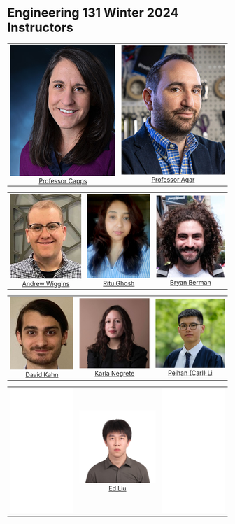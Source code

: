 # Engineering 131 Winter 2024 Instructors

<style>
td, th {
   border: none!important;
}
</style>

| | |
|:-------------------------:|:-------------------------:|
|<img width="400" src="https://github.com/DrexelEngineering/ENGR131_W24/blob/main/jupyterbook/assets/instructor_photos/Capps.jpg?raw=true">  [Professor Capps](mailto:engr131w24@drexel.edu) |<img width="400" src="https://github.com/DrexelEngineering/ENGR131_W24/blob/main/jupyterbook/assets/instructor_photos/Agar.jpg?raw=true"> [Professor Agar](mailto:engr131w24@drexel.edu)|

| | | |
|:-------------------------:|:-------------------------:|:-------------------------:|
|<img width="300" src="https://github.com/DrexelEngineering/ENGR131_W24/blob/main/jupyterbook/assets/instructor_photos/Andy.jpg?raw=true">  [Andrew Wiggins](mailto:afw42@drexel.edu) |  <img width="300" src="https://github.com/DrexelEngineering/ENGR131_W24/blob/main/jupyterbook/assets/instructor_photos/Ritu.png?raw=true">  [Ritu Ghosh](mailto:am4239@drexel.edu)|<img width="300" src="https://github.com/DrexelEngineering/ENGR131_W24/blob/main/jupyterbook/assets/instructor_photos/Bryan.jpg?raw=true">  [Bryan Berman](mailto:bb826@drexel.edu)|

| | | |
|:-------------------------:|:-------------------------:|:-------------------------:|
|<img width="300" src="https://github.com/DrexelEngineering/ENGR131_W24/blob/main/jupyterbook/assets/instructor_photos/David.jpg?raw=true">  [David Kahn](mailto:dak329@drexel.edu) |  <img width="300" src="https://github.com/DrexelEngineering/ENGR131_W24/blob/main/jupyterbook/assets/instructor_photos/Karla.jpg?raw=true">  [Karla Negrete](mailto:kn853@drexel.edu)|<img width="300" src="https://github.com/DrexelEngineering/ENGR131_W24/blob/main/jupyterbook/assets/instructor_photos/Peihan.jpg?raw=true">  [Peihan (Carl) Li](mailto:pl525@drexel.edu)|

| | | |
|:-------------------------:|:-------------------------:|:-------------------------:|
| <img width="300" src="https://github.com/DrexelEngineering/ENGR131_W24/blob/main/jupyterbook/assets/instructor_photos/empty.png?raw=true">  |<img width="300" src="https://github.com/DrexelEngineering/ENGR131_W24/blob/main/jupyterbook/assets/instructor_photos/Ed.jpg?raw=true">  [Ed Liu](mailto:el662@drexel.edu) | <img width="300" src="https://github.com/DrexelEngineering/ENGR131_W24/blob/main/jupyterbook/assets/instructor_photos/empty.png?raw=true">  |

